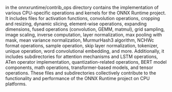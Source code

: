 in the onnxruntime/contrib_ops directory contains the implementation of various CPU-specific operations and kernels for the ONNX Runtime project. It includes files for activation functions, convolution operations, cropping and resizing, dynamic slicing, element-wise operations, expanding dimensions, fused operations (convolution, GEMM, matmul), grid sampling, image scaling, inverse computation, layer normalization, max pooling with mask, mean variance normalization, MurmurHash3 algorithm, NCHWc format operations, sample operation, skip layer normalization, tokenizer, unique operation, word convolutional embedding, and more. Additionally, it includes subdirectories for attention mechanisms and LSTM operations, ATen operator implementation, quantization-related operations, BERT model components, math operations, transformer-based models, and tensor operations. These files and subdirectories collectively contribute to the functionality and performance of the ONNX Runtime project on CPU platforms.
